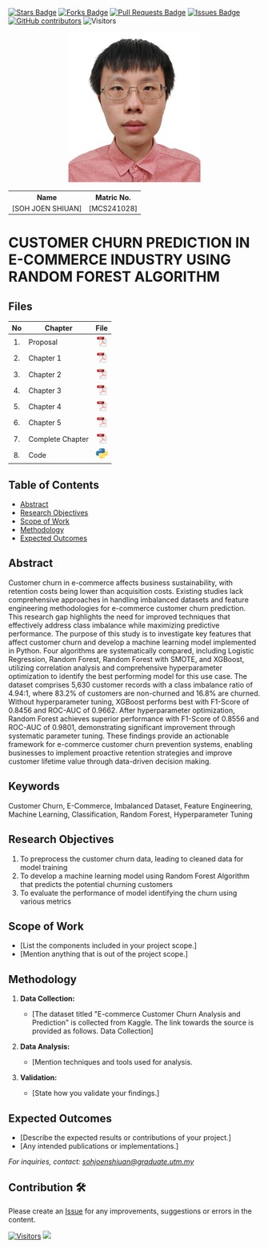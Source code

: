 <a href="https://github.com/drshahizan/research-design/stargazers"><img src="https://img.shields.io/github/stars/drshahizan/research-design" alt="Stars Badge"/></a>
<a href="https://github.com/drshahizan/research-design/network/members"><img src="https://img.shields.io/github/forks/drshahizan/research-design" alt="Forks Badge"/></a>
<a href="https://github.com/drshahizan/research-design/pulls"><img src="https://img.shields.io/github/issues-pr/drshahizan/research-design" alt="Pull Requests Badge"/></a>
<a href="https://github.com/drshahizan/research-design"><img src="https://img.shields.io/github/issues/drshahizan/research-design" alt="Issues Badge"/></a>
<a href="https://github.com/drshahizan/research-design/graphs/contributors"><img alt="GitHub contributors" src="https://img.shields.io/github/contributors/drshahizan/research-design?color=2b9348"></a>
![Visitors](https://api.visitorbadge.io/api/visitors?path=https%3A%2F%2Fgithub.com%2Fdrshahizan%2BDM&labelColor=%23d9e3f0&countColor=%23697689&style=flat)

<p align="center">
  <img height="300px" src="img/person_icon.png" alt="Profile Image">
</p>

<table align="center">
  <tr>
    <th>Name</th>
    <th>Matric No.</th>
  </tr>
  <tr>
    <td>[SOH JOEN SHIUAN]</td>
    <td>[MCS241028]</td>
  </tr>
</table>

# CUSTOMER CHURN PREDICTION IN E-COMMERCE INDUSTRY USING RANDOM FOREST ALGORITHM

## Files

| No  | Chapter     |                                                 File |
| :-: | ---------- | :---------------------------------------------------------------------------------------------------: |
|  1.  | Proposal | <a href="proposal/"><img src="img/pdf.svg" width="24px" height="24px"></a> |
|  2.  | Chapter 1 | <a href="c1/"><img src="img/pdf.svg" width="24px" height="24px"></a> |
|  3.  | Chapter 2 | <a href="c2/"><img src="img/pdf.svg" width="24px" height="24px"></a> |
|  4.  | Chapter 3 | <a href="c3/"><img src="img/pdf.svg" width="24px" height="24px"></a> |
|  5.  | Chapter 4 | <a href="c4/"><img src="img/pdf.svg" width="24px" height="24px"></a> |
|  6.  | Chapter 5 | <a href="c5/"><img src="img/pdf.svg" width="24px" height="24px"></a> |
|  7.  | Complete Chapter | <a href="Full Chapter/"><img src="img/pdf.svg" width="24px" height="24px"></a> |
|  8.  | Code | <a href="code"><img src="img/python_icon.png" width="24px" height="24px"></a> |


## Table of Contents
- [Abstract](#abstract)
- [Research Objectives](#research-objectives)
- [Scope of Work](#scope-of-work)
- [Methodology](#methodology)
- [Expected Outcomes](#expected-outcomes)

## Abstract

Customer churn in e-commerce affects business sustainability, with retention costs being lower than acquisition costs. Existing studies lack comprehensive approaches in handling imbalanced datasets and feature engineering methodologies for e-commerce customer churn prediction. This research gap highlights the need for improved techniques that effectively address class imbalance while maximizing predictive performance. The purpose of this study is to investigate key features that affect customer churn and develop a machine learning model implemented in Python. Four algorithms are systematically compared, including Logistic Regression, Random Forest, Random Forest with SMOTE, and XGBoost, utilizing correlation analysis and comprehensive hyperparameter optimization to identify the best performing model for this use case. The dataset comprises 5,630 customer records with a class imbalance ratio of 4.94:1, where 83.2% of customers are non-churned and 16.8% are churned. Without hyperparameter tuning, XGBoost performs best with F1-Score of 0.8456 and ROC-AUC of 0.9662. After hyperparameter optimization, Random Forest achieves superior performance with F1-Score of 0.8556 and ROC-AUC of 0.9801, demonstrating significant improvement through systematic parameter tuning. These findings provide an actionable framework for e-commerce customer churn prevention systems, enabling businesses to implement proactive retention strategies and improve customer lifetime value through data-driven decision making.

## Keywords

Customer Churn, E-Commerce, Imbalanced Dataset, Feature Engineering, Machine Learning, Classification, Random Forest, Hyperparameter Tuning

## Research Objectives

1. To preprocess the customer churn data, leading to cleaned data for model training
2. To develop a machine learning model using Random Forest Algorithm that predicts the potential churning customers
3. To evaluate the performance of model identifying the churn using various metrics

## Scope of Work
- [List the components included in your project scope.]
- [Mention anything that is out of the project scope.]

## Methodology

1. **Data Collection:**
   - [The dataset titled "E-commerce Customer Churn Analysis and Prediction" is collected from Kaggle. The link towards the source is provided as follows. Data Collection]

2. **Data Analysis:**
   - [Mention techniques and tools used for analysis.
  
3. **Validation:**
   - [State how you validate your findings.]

## Expected Outcomes

- [Describe the expected results or contributions of your project.]
- [Any intended publications or implementations.]

*For inquiries, contact: sohjoenshiuan@graduate.utm.my*

 




## Contribution 🛠️
Please create an [Issue](https://github.com/drshahizan/research-design/issues) for any improvements, suggestions or errors in the content.

[![Visitors](https://api.visitorbadge.io/api/visitors?path=https%3A%2F%2Fgithub.com%2Fdrshahizan&labelColor=%23697689&countColor=%23555555&style=plastic)](https://visitorbadge.io/status?path=https%3A%2F%2Fgithub.com%2Fdrshahizan)
![](https://hit.yhype.me/github/profile?user_id=81284918)


